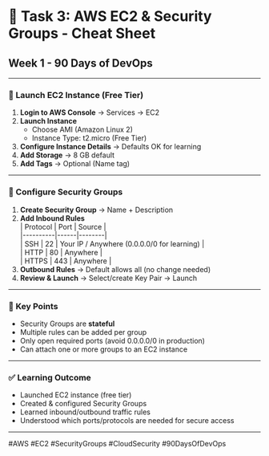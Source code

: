 # 🧠 Task 3: AWS EC2 & Security Groups - Cheat Sheet
## Week 1 - 90 Days of DevOps

---

### 🚀 Launch EC2 Instance (Free Tier)

1. **Login to AWS Console** → Services → EC2  
2. **Launch Instance**  
   - Choose AMI (Amazon Linux 2)  
   - Instance Type: t2.micro (Free Tier)  
3. **Configure Instance Details** → Defaults OK for learning  
4. **Add Storage** → 8 GB default  
5. **Add Tags** → Optional (Name tag)  

---

### 🔐 Configure Security Groups

1. **Create Security Group** → Name + Description  
2. **Add Inbound Rules**  
   | Protocol | Port | Source |  
   |----------|------|--------|  
   | SSH      | 22   | Your IP / Anywhere (0.0.0.0/0 for learning) |  
   | HTTP     | 80   | Anywhere |  
   | HTTPS    | 443  | Anywhere |  
3. **Outbound Rules** → Default allows all (no change needed)  
4. **Review & Launch** → Select/create Key Pair → Launch  

---

### 🔑 Key Points

- Security Groups are **stateful**  
- Multiple rules can be added per group  
- Only open required ports (avoid 0.0.0.0/0 in production)  
- Can attach one or more groups to an EC2 instance  

---

### ✅ Learning Outcome
- Launched EC2 instance (free tier)  
- Created & configured Security Groups  
- Learned inbound/outbound traffic rules  
- Understood which ports/protocols are needed for secure access  

---

#AWS #EC2 #SecurityGroups #CloudSecurity #90DaysOfDevOps
